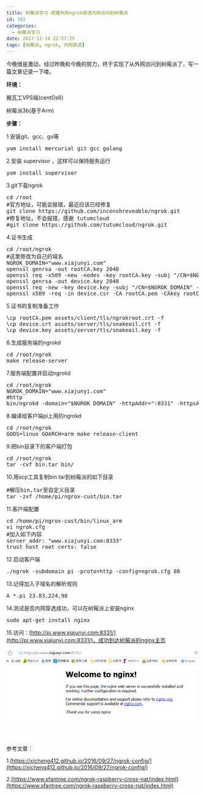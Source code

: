 ```yaml
---
title: 树莓派学习-搭建外网ngrok穿透内网访问到树莓派
id: 192
categories:
  - 树莓派学习
date: 2017-12-14 22:57:25
tags: [树莓派, ngrok, 内网穿透]
---
```


今晚很是激动，经过昨晚和今晚的努力，终于实现了从外网访问到树莓派了，写一篇文章记录一下喽。

**环境：**

搬瓦工VPS端(centOs6)

树莓派3b(基于Arm)

**步骤：**

1.安装git、gcc、go等
<pre class="lang:default decode:true">yum install mercurial git gcc golang</pre>
2.安装 supervisor ，这样可以保持服务运行
<pre class="lang:default decode:true">yum install supervisor</pre>
3.git下载ngrok
<pre class="lang:default decode:true">cd /root
#官方地址，可能会报错，最近应该已经修复
git clone https://github.com/inconshreveable/ngrok.git
#修复地址，不会报错，感谢 tutumcloud
#git clone https://github.com/tutumcloud/ngrok.git</pre>
4.证书生成
<pre class="lang:default decode:true ">cd /root/ngrok
#这里修改为自己的域名
NGROK_DOMAIN="www.xiajunyi.com"
openssl genrsa -out rootCA.key 2048
openssl req -x509 -new -nodes -key rootCA.key -subj "/CN=$NGROK_DOMAIN" -days 5000 -out rootCA.pem
openssl genrsa -out device.key 2048
openssl req -new -key device.key -subj "/CN=$NGROK_DOMAIN" -out device.csr
openssl x509 -req -in device.csr -CA rootCA.pem -CAkey rootCA.key -CAcreateserial -out device.crt -days 5000</pre>
5.证书的复制准备工作
<pre class="lang:default decode:true">\cp rootCA.pem assets/client/tls/ngrokroot.crt -f
\cp device.crt assets/server/tls/snakeoil.crt -f
\cp device.key assets/server/tls/snakeoil.key -f</pre>
6.生成服务端的ngrokd
<pre class="lang:default decode:true ">cd /root/ngrok
make release-server</pre>
7.服务端配置并启动ngrokd
<pre class="lang:default decode:true ">cd /root/ngrok
NGROK_DOMAIN="www.xiajunyi.com"
#http
bin/ngrokd -domain="$NGROK_DOMAIN" -httpAddr=":8331" -httpsAddr=":8332" -tunnelAddr=":8333"</pre>
8.编译给客户端pi上用的ngrokd
<pre class="lang:default decode:true ">cd /root/ngrok
GOOS=linux GOARCH=arm make release-client</pre>
9.把bin目录下的客户端打包
<pre class="lang:default decode:true ">cd /root/ngrok
tar -cvf bin.tar bin/</pre>
10.用scp工具复制bin.tar到树莓派的如下目录
<pre class="lang:default decode:true ">#解压bin,tar至自定义目录
tar -zxf /home/pi/ngrox-cust/bin.tar</pre>
11.客户端配置
<pre class="lang:default decode:true ">cd /home/pi/ngrox-cust/bin/linux_arm
vi ngrok.cfg
#加入如下内容
server_addr: "www.xiajunyi.com:8333"
trust_host_root_certs: false</pre>

12.启动客户端
<pre class="lang:default decode:true ">./ngrok -subdomain pi -proto=http -config=ngrok.cfg 80</pre>

13.记得加入子域名的解析规则
<pre class="lang:default decode:true">A *.pi 23.83,224,98</pre>

14.测试是否内网穿透成功，可以在树莓派上安装nginx
<pre class="lang:default decode:true ">sudo apt-get install nginx</pre>

15.访问：[http://pi.www.xiajunyi.com:8331/](http://pi.www.xiajunyi.com:8331/)，成功到达树莓派的nginx主页

![](/img/xjy/smp002.png)

&nbsp;

参考文章：

1.[https://xicheng412.github.io/2016/09/27/ngrok-config/](https://xicheng412.github.io/2016/09/27/ngrok-config/)

2.[https://www.sfantree.com/ngrok-raspberry-cross-nat/index.html](https://www.sfantree.com/ngrok-raspberry-cross-nat/index.html)